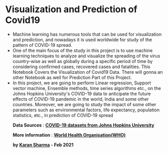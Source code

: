 # **__Visualization and Prediction of Covid19__**
<ul>
<li>Machine learning has numerous tools that can be used for visualization and prediction, and nowadays it is used worldwide for study of the pattern of COVID-19 spread.</li> 
<li>One of the main focus of the study in this project is to use machine learning techniques to analyze and visualize the spreading of the virus country-wise as well as globally during a specific period of time by considering confirmed cases, recovered cases and fatalities. This Notebook Covers the Visualization of Covid19 Data. There will gonna an other Notebook as well for Prediction Part of this Project.</li> 
<li>In this project, we are going to perform Linear regression, Support vector machine, Ensemble methods, time series algorithms etc., on the Johns Hopkins University's COVID-19 data to anticipate the future effects of COVID-19 pandemic in the world, India and some other countries. Moreover, we are going to study the impact of some other parameters such as environmental factors, life expectancy, population statistics, etc., in prediction of COVID-19 spread</li>

**Data Sources** : __[COVID-19 datasets from Johns Hopkins University](https://github.com/CSSEGISandData/COVID-19)__

**More information** :  __[World Health Organisation(WHO)](https://www.who.int/emergencies/diseases/novel-coronavirus-2019)__

**by __[Karan Sharma](https://github.com/KaranSharma18)__ - Feb 2021**
